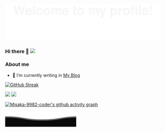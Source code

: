 ![](./assets/Bottom_up.svg)

### Hi there 👋 ![](https://komarev.com/ghpvc/?username=Misaka-9982-coder)

<!--
**Misaka-9982-coder/Misaka-9982-coder** is a ✨ _special_ ✨ repository because its `README.md` (this file) appears on your GitHub profile.

Here are some ideas to get you started:

- 🔭 I’m currently working on ...
- 🌱 I’m currently learning ...
- 👯 I’m looking to collaborate on ...
- 🤔 I’m looking for help with ...
- 💬 Ask me about ...
- 📫 How to reach me: ...
- 😄 Pronouns: ...
- ⚡ Fun fact: ...
-->
### About me
 - 🌱 I’m currently writing in [My Blog](http://www.misaka-9982.com/)


[![GitHub Streak](http://github-readme-streak-stats.herokuapp.com?user=Misaka-9982-coder&hide_border=true&date_format=M%20j%5B%2C%20Y%5D)](https://git.io/streak-stats)

<div>
<span>  </span>
<img height="170px" src="https://github-readme-stats.vercel.app/api?username=Misaka-9982-coder" /><span>  </span><img height="170px" src="https://github-readme-stats.vercel.app/api/top-langs/?username=Misaka-9982-coder&layout=compact&langs_count=8" />
<span>  </span>
</div>


[![Misaka-9982-coder's github activity graph](https://github-readme-activity-graph.cyclic.app/graph?username=Misaka-9982-coder&theme=github-compact)](https://github.com/Misaka-9982-coder/github-readme-activity-graph)

![](./assets/Bottom_down.svg)
